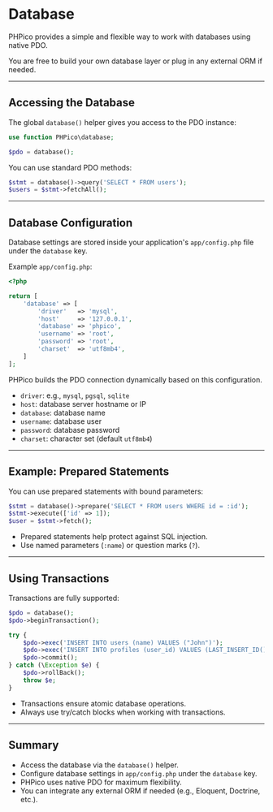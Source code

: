 # Database

PHPico provides a simple and flexible way to work with databases using native PDO.

You are free to build your own database layer or plug in any external ORM if needed.

---

## Accessing the Database

The global `database()` helper gives you access to the PDO instance:

```php
use function PHPico\database;

$pdo = database();
```

You can use standard PDO methods:

```php
$stmt = database()->query('SELECT * FROM users');
$users = $stmt->fetchAll();
```

---

## Database Configuration

Database settings are stored inside your application's `app/config.php` file under the `database` key.

Example `app/config.php`:

```php
<?php

return [
    'database' => [
        'driver'   => 'mysql',
        'host'     => '127.0.0.1',
        'database' => 'phpico',
        'username' => 'root',
        'password' => 'root',
        'charset'  => 'utf8mb4',
    ]
];
```

PHPico builds the PDO connection dynamically based on this configuration.

- `driver`: e.g., `mysql`, `pgsql`, `sqlite`
- `host`: database server hostname or IP
- `database`: database name
- `username`: database user
- `password`: database password
- `charset`: character set (default `utf8mb4`)

---

## Example: Prepared Statements

You can use prepared statements with bound parameters:

```php
$stmt = database()->prepare('SELECT * FROM users WHERE id = :id');
$stmt->execute(['id' => 1]);
$user = $stmt->fetch();
```

- Prepared statements help protect against SQL injection.
- Use named parameters (`:name`) or question marks (`?`).

---

## Using Transactions

Transactions are fully supported:

```php
$pdo = database();
$pdo->beginTransaction();

try {
    $pdo->exec('INSERT INTO users (name) VALUES ("John")');
    $pdo->exec('INSERT INTO profiles (user_id) VALUES (LAST_INSERT_ID())');
    $pdo->commit();
} catch (\Exception $e) {
    $pdo->rollBack();
    throw $e;
}
```

- Transactions ensure atomic database operations.
- Always use try/catch blocks when working with transactions.

---

## Summary

- Access the database via the `database()` helper.
- Configure database settings in `app/config.php` under the `database` key.
- PHPico uses native PDO for maximum flexibility.
- You can integrate any external ORM if needed (e.g., Eloquent, Doctrine, etc.).